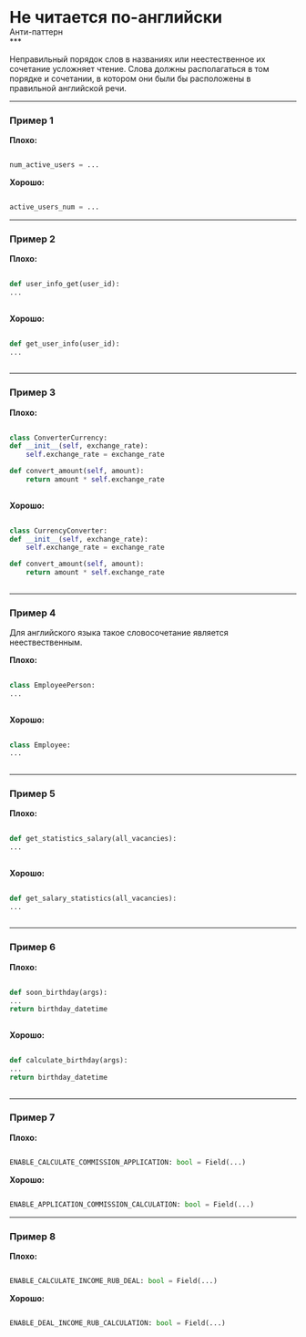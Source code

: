 
<div class="sticky-header">
  <div>
    <h1 style="margin: 0;">Не читается по-английски</h1>
    <p style="margin: 0;">Анти-паттерн</p>
  </div>
</div>
***

Неправильный порядок слов в названиях или неестественное их сочетание усложняет чтение.
Слова должны располагаться в том порядке и сочетании, в котором они были бы расположены в правильной английской речи.

***

### Пример 1


**Плохо:**

```python
num_active_users = ...
```


**Хорошо:**

```python
active_users_num = ...
```

***

### Пример 2


                                **Плохо:**

                                ```python
                                def user_info_get(user_id):
...
                                ```


                                **Хорошо:**

                                ```python
                                def get_user_info(user_id):
...
                                ```

***

### Пример 3


                                **Плохо:**

                                ```python
                                class ConverterCurrency:
def __init__(self, exchange_rate):
    self.exchange_rate = exchange_rate

def convert_amount(self, amount):
    return amount * self.exchange_rate
                                ```


                                **Хорошо:**

                                ```python
                                class CurrencyConverter:
def __init__(self, exchange_rate):
    self.exchange_rate = exchange_rate

def convert_amount(self, amount):
    return amount * self.exchange_rate
                                ```

***

### Пример 4

Для английского языка такое словосочетание является неествественным.


                                **Плохо:**

                                ```python
                                class EmployeePerson:
...
                                ```


                                **Хорошо:**

                                ```python
                                class Employee:
...
                                ```

***

### Пример 5


                                **Плохо:**

                                ```python
                                def get_statistics_salary(all_vacancies):
...
                                ```


                                **Хорошо:**

                                ```python
                                def get_salary_statistics(all_vacancies):
...
                                ```

***

### Пример 6


                                **Плохо:**

                                ```python
                                def soon_birthday(args):
...
return birthday_datetime
                                ```


                                **Хорошо:**

                                ```python
                                def calculate_birthday(args):
...
return birthday_datetime
                                ```

***

### Пример 7


**Плохо:**

```python
ENABLE_CALCULATE_COMMISSION_APPLICATION: bool = Field(...)
```


**Хорошо:**

```python
ENABLE_APPLICATION_COMMISSION_CALCULATION: bool = Field(...)
```

***

### Пример 8


**Плохо:**

```python
ENABLE_CALCULATE_INCOME_RUB_DEAL: bool = Field(...)
```


**Хорошо:**

```python
ENABLE_DEAL_INCOME_RUB_CALCULATION: bool = Field(...)
```


